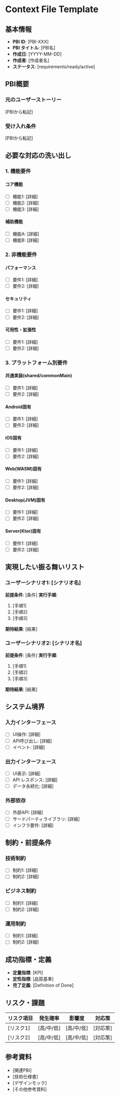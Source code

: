 # Context File Template

## 基本情報
- **PBI ID**: [PBI-XXX]
- **PBI タイトル**: [PBI名]
- **作成日**: [YYYY-MM-DD]
- **作成者**: [作成者名]
- **ステータス**: [requirements/ready/active]

## PBI概要
### 元のユーザーストーリー
[PBIから転記]

### 受け入れ条件
[PBIから転記]

## 必要な対応の洗い出し

### 1. 機能要件
#### コア機能
- [ ] 機能1: [詳細]
- [ ] 機能2: [詳細]
- [ ] 機能3: [詳細]

#### 補助機能
- [ ] 機能A: [詳細]
- [ ] 機能B: [詳細]

### 2. 非機能要件
#### パフォーマンス
- [ ] 要件1: [詳細]
- [ ] 要件2: [詳細]

#### セキュリティ
- [ ] 要件1: [詳細]
- [ ] 要件2: [詳細]

#### 可用性・拡張性
- [ ] 要件1: [詳細]
- [ ] 要件2: [詳細]

### 3. プラットフォーム別要件
#### 共通実装(shared/commonMain)
- [ ] 要件1: [詳細]
- [ ] 要件2: [詳細]

#### Android固有
- [ ] 要件1: [詳細]
- [ ] 要件2: [詳細]

#### iOS固有
- [ ] 要件1: [詳細]
- [ ] 要件2: [詳細]

#### Web(WASM)固有
- [ ] 要件1: [詳細]
- [ ] 要件2: [詳細]

#### Desktop(JVM)固有
- [ ] 要件1: [詳細]
- [ ] 要件2: [詳細]

#### Server(Ktor)固有
- [ ] 要件1: [詳細]
- [ ] 要件2: [詳細]

## 実現したい振る舞いリスト

### ユーザーシナリオ1: [シナリオ名]
**前提条件**: [条件]
**実行手順**:
1. [手順1]
2. [手順2]
3. [手順3]

**期待結果**: [結果]

### ユーザーシナリオ2: [シナリオ名]
**前提条件**: [条件]
**実行手順**:
1. [手順1]
2. [手順2]
3. [手順3]

**期待結果**: [結果]

## システム境界

### 入力インターフェース
- [ ] UI操作: [詳細]
- [ ] API呼び出し: [詳細]
- [ ] イベント: [詳細]

### 出力インターフェース
- [ ] UI表示: [詳細]
- [ ] API レスポンス: [詳細]
- [ ] データ永続化: [詳細]

### 外部依存
- [ ] 外部API: [詳細]
- [ ] サードパーティライブラリ: [詳細]
- [ ] インフラ要件: [詳細]

## 制約・前提条件

### 技術制約
- [ ] 制約1: [詳細]
- [ ] 制約2: [詳細]

### ビジネス制約
- [ ] 制約1: [詳細]
- [ ] 制約2: [詳細]

### 運用制約
- [ ] 制約1: [詳細]
- [ ] 制約2: [詳細]

## 成功指標・定義
- **定量指標**: [KPI]
- **定性指標**: [品質基準]
- **完了定義**: [Definition of Done]

## リスク・課題
| リスク項目 | 発生確率 | 影響度 | 対応策 |
|-----------|---------|--------|-------|
| [リスク1] | [高/中/低] | [高/中/低] | [対応策] |
| [リスク2] | [高/中/低] | [高/中/低] | [対応策] |

## 参考資料
- [関連PBI]
- [技術仕様書]
- [デザインモック]
- [その他参考資料]